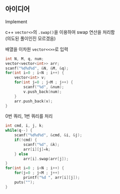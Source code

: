 ## 아이디어
Implement

c++ `vector<>`의 `.swap()`을 이용하여 swap 연산을 처리함  
(의도된 풀이인진 모르겠음)

배열을 이차원 `vector<<>>`로 입력
```cpp
int N, M, q, num;
vector<vector<int>> arr;
scanf("%d%d%d", &N, &M, &q);
for(int i=0 ; i<N ; i++) {
	vector<int> v;
	for(int j=0 ; j<M ; j++) {
		scanf("%d", &num);
		v.push_back(num);
	}
	arr.push_back(v);
}
```
0번 쿼리, 1번 쿼리를 처리
```cpp
int cmd, i, j, k;
while(q--) {
	scanf("%d%d%d", &cmd, &i, &j);
	if(!cmd) {
		scanf("%d", &k);
		arr[i][j]=k;
	} else
		arr[i].swap(arr[j]);
}
for(int i=0 ; i<N ; i++) {
	for(j=0 ; j<M ; j++)
		printf("%d ", arr[i][j]);
	puts("");
}
```